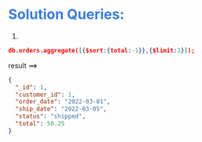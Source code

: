 <h1 style="color:#397ce7">Solution Queries:</h1>

1.

```json
db.orders.aggregate([{$sort:{total:-1}},{$limit:3}]);

```

result ==>

```json
{
  "_id": 1,
  "customer_id": 1,
  "order_date": "2022-03-01",
  "ship_date": "2022-03-05",
  "status": "shipped",
  "total": 50.25
}
```
